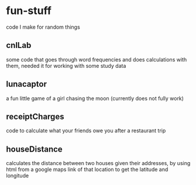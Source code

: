 # fun-stuff
 code I make for random things

## cnlLab 
 some code that goes through word frequencies and does calculations with them, needed it for working with some study data
 
## lunacaptor
 a fun little game of a girl chasing the moon
 (currently does not fully work)
 
## receiptCharges
 code to calculate what your friends owe you after a restaurant trip
 
## houseDistance
 calculates the distance between two houses given their addresses, by using html from a google maps link of that location to get the latitude and longitude
